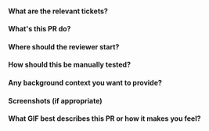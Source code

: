 #### What are the relevant tickets?

#### What's this PR do?

#### Where should the reviewer start?

#### How should this be manually tested?

#### Any background context you want to provide?

#### Screenshots (if appropriate)

#### What GIF best describes this PR or how it makes you feel?
